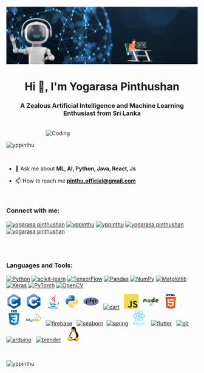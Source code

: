 ![MasterHead](head1.gif)
<h1 align="center">Hi 👋, I'm Yogarasa Pinthushan</h1>
<h3 align="center">A Zealous Artificial Intelligence and Machine Learning Enthusiast from Sri Lanka</h3>
<br>
<img align="right" alt="Coding" width="400"
    src="https://raw.githubusercontent.com/hasibul-hasan-shuvo/hasibul-hasan-shuvo/main/images/boy-coding.gif">
<br>
<p align="left"> <img src="https://komarev.com/ghpvc/?username=yppinthu&label=Profile%20views&color=0e75b6&style=flat"
        alt="yppinthu" /> </p>
        <br>
        
- 💬 Ask me about **ML, AI, Python, Java, React, Js**

- 📫 How to reach me **pinthu.official@gmail.com**

  <br>
<h3 align="left">Connect with me:</h3>
<p align="left">
    <a href="https://linkedin.com/in/yogarasa pinthushan" target="blank"><img align="center"
            src="https://raw.githubusercontent.com/rahuldkjain/github-profile-readme-generator/master/src/images/icons/Social/linked-in-alt.svg"
            alt="yogarasa pinthushan" height="30" width="40" /></a>
    <a href="https://stackoverflow.com/users/yppinthu" target="blank"><img align="center"
            src="https://raw.githubusercontent.com/rahuldkjain/github-profile-readme-generator/master/src/images/icons/Social/stack-overflow.svg"
            alt="yppinthu" height="30" width="40" /></a>
    <a href="https://kaggle.com/yppinthu" target="blank"><img align="center"
            src="https://raw.githubusercontent.com/rahuldkjain/github-profile-readme-generator/master/src/images/icons/Social/kaggle.svg"
            alt="yppinthu" height="30" width="40" /></a>
    <a href="https://fb.com/yogarasa pinthushan" target="blank"><img align="center"
            src="https://raw.githubusercontent.com/rahuldkjain/github-profile-readme-generator/master/src/images/icons/Social/facebook.svg"
            alt="yogarasa pinthushan" height="30" width="40" /></a>
    <a href="https://www.hackerrank.com/yogarasa pinthushan" target="blank"><img align="center"
            src="https://raw.githubusercontent.com/rahuldkjain/github-profile-readme-generator/master/src/images/icons/Social/hackerrank.svg"
            alt="yogarasa pinthushan" height="30" width="40" /></a>
</p>
<br>
<br>
<h3 align="left">Languages and Tools:</h3>
<p align="left">
    
<a href="https://www.python.org/" target="blank" rel="noreferrer"> ![Python](https://img.shields.io/badge/python-3670A0?style=for-the-badge&logo=python&logoColor=ffdd54)</a>
<a href="https://scikit-learn.org/" target="blank" rel="noreferrer">![scikit-learn](https://img.shields.io/badge/scikit--learn-%23F7931E.svg?style=for-the-badge&logo=scikit-learn&logoColor=white)</a>
<a href="https://www.tensorflow.org" target="blank" rel="noreferrer">![TensorFlow](https://img.shields.io/badge/TensorFlow-%23FF6F00.svg?style=for-the-badge&logo=TensorFlow&logoColor=white)</a>
<a href="https://pandas.pydata.org/" target="blank" rel="noreferrer">![Pandas](https://img.shields.io/badge/pandas-%23150458.svg?style=for-the-badge&logo=pandas&logoColor=white)</a>
<a href="https://numpy.org/" target="blank" rel="noreferrer">![NumPy](https://img.shields.io/badge/numpy-%23013243.svg?style=for-the-badge&logo=numpy&logoColor=white)</a>
<a href="https://matplotlib.org/" target="blank" rel="noreferrer">![Matplotlib](https://img.shields.io/badge/Matplotlib-%23ffffff.svg?style=for-the-badge&logo=Matplotlib&logoColor=black)</a>
<a href="https://keras.io/" target="blank" rel="noreferrer">![Keras](https://img.shields.io/badge/Keras-%23D00000.svg?style=for-the-badge&logo=Keras&logoColor=white)</a>
<a href="https://pytorch.org/" target="blank" rel="noreferrer">![PyTorch](https://img.shields.io/badge/PyTorch-%23EE4C2C.svg?style=for-the-badge&logo=PyTorch&logoColor=white)</a>
<a href="https://opencv.org/" target="blank" rel="noreferrer">![OpenCV](https://img.shields.io/badge/opencv-%23white.svg?style=for-the-badge&logo=opencv&logoColor=white)</a>


<a href="https://www.cprogramming.com/" target="_blank" rel="noreferrer">
        <img src="https://raw.githubusercontent.com/devicons/devicon/master/icons/c/c-original.svg" alt="c" width="40"
            height="40" /></a> &nbsp;
    <a href="https://www.w3schools.com/cpp/" target="_blank" rel="noreferrer">
        <img src="https://raw.githubusercontent.com/devicons/devicon/master/icons/cplusplus/cplusplus-original.svg"
            alt="cplusplus" width="40" height="40" /></a> &nbsp;
    <a href="https://www.java.com" target="_blank" rel="noreferrer">
        <img src="https://raw.githubusercontent.com/devicons/devicon/master/icons/java/java-original.svg" alt="java"
            width="40" height="40" /></a>&nbsp;
    <a href="https://www.python.org" target="_blank" rel="noreferrer">
        <img src="https://raw.githubusercontent.com/devicons/devicon/master/icons/python/python-original.svg"
            alt="python" width="40" height="40" /></a> &nbsp;
    <a href="https://www.php.net" target="_blank" rel="noreferrer">
        <img src="https://raw.githubusercontent.com/devicons/devicon/master/icons/php/php-original.svg" alt="php"
            width="40" height="40" /></a> &nbsp;
    <a href="https://dart.dev" target="_blank" rel="noreferrer">
        <img src="https://www.vectorlogo.zone/logos/dartlang/dartlang-icon.svg" alt="dart" width="40" height="40" /></a> &nbsp;
    <a href="https://developer.mozilla.org/en-US/docs/Web/JavaScript" target="_blank" rel="noreferrer">
        <img src="https://raw.githubusercontent.com/devicons/devicon/master/icons/javascript/javascript-original.svg"
            alt="javascript" width="40" height="40" /></a> &nbsp;
    <a href="https://nodejs.org" target="_blank" rel="noreferrer">
        <img src="https://raw.githubusercontent.com/devicons/devicon/master/icons/nodejs/nodejs-original-wordmark.svg"
            alt="nodejs" width="40" height="40" /></a> &nbsp;
    <a href="https://www.w3.org/html/" target="_blank" rel="noreferrer">
        <img src="https://raw.githubusercontent.com/devicons/devicon/master/icons/html5/html5-original-wordmark.svg"
            alt="html5" width="40" height="40" /></a> &nbsp;
    <a href="https://www.w3schools.com/css/" target="_blank" rel="noreferrer">
        <img src="https://raw.githubusercontent.com/devicons/devicon/master/icons/css3/css3-original-wordmark.svg"
            alt="css3" width="40" height="40" /></a> &nbsp;
    <a href="https://www.mysql.com/" target="_blank" rel="noreferrer">
        <img src="https://raw.githubusercontent.com/devicons/devicon/master/icons/mysql/mysql-original-wordmark.svg"
            alt="mysql" width="40" height="40" /></a> &nbsp;
    <a href="https://firebase.google.com/" target="_blank" rel="noreferrer">
        <img src="https://www.vectorlogo.zone/logos/firebase/firebase-icon.svg" alt="firebase" width="40" height="40" /></a> &nbsp;
       <a href="https://seaborn.pydata.org/" target="_blank" rel="noreferrer">
        <img src="https://seaborn.pydata.org/_images/logo-mark-lightbg.svg" alt="seaborn" width="40" height="40" /></a>&nbsp;
        <a href="https://spring.io/" target="_blank" rel="noreferrer">
        <img src="https://www.vectorlogo.zone/logos/springio/springio-icon.svg" alt="spring" width="40" height="40" /></a>&nbsp;
    <a href="https://reactjs.org/" target="_blank" rel="noreferrer">
        <img src="https://raw.githubusercontent.com/devicons/devicon/master/icons/react/react-original-wordmark.svg"
            alt="react" width="40" height="40" /></a> &nbsp;
    <a href="https://flutter.dev" target="_blank" rel="noreferrer">
        <img src="https://www.vectorlogo.zone/logos/flutterio/flutterio-icon.svg" alt="flutter" width="40"
            height="40" /></a> &nbsp;
    <a href="https://git-scm.com/" target="_blank" rel="noreferrer">
        <img src="https://www.vectorlogo.zone/logos/git-scm/git-scm-icon.svg" alt="git" width="40" height="40" /></a>&nbsp;
    <a href="https://www.arduino.cc/" target="_blank" rel="noreferrer">
        <img src="https://cdn.worldvectorlogo.com/logos/arduino-1.svg" alt="arduino" width="40" height="40" /></a> &nbsp;
    <a href="https://www.blender.org/" target="_blank" rel="noreferrer">
        <img src="https://download.blender.org/branding/community/blender_community_badge_white.svg" alt="blender"
            width="40" height="40" /></a> &nbsp;
    <a href="https://www.linux.org/" target="_blank" rel="noreferrer">
        <img src="https://raw.githubusercontent.com/devicons/devicon/master/icons/linux/linux-original.svg" alt="linux"
            width="40" height="40" /></a> &nbsp;
</p>
<br>
<p><img align="center"
        src="https://github-readme-stats.vercel.app/api/top-langs?username=yppinthu&show_icons=true&locale=en&layout=compact"
        alt="yppinthu" /></p>

        
